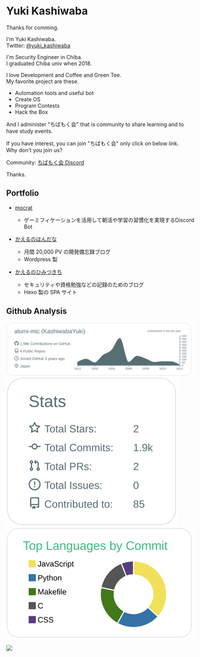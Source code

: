 # Yuki Kashiwaba

Thanks for comming.  

I'm Yuki Kashiwaba.  
Twitter: [@yuki_kashiwaba](https://twitter.com/yuki_kashiwaba)  

I'm Security Engineer in Chiba.  
I graduated Chiba univ when 2018.

I love Development and Coffee and Green Tee.  
My favorite project are these.

- Automation tools and useful bot
- Create OS
- Program Contests
- Hack the Box

And I administer "ちばもく会" that is community to share learning and to have study events.

If you have interest, you can join "ちばもく会" only click on below link.  
Why don't you join us?

Community: [ちばもく会 Discord](https://discord.gg/v6ht2M3BRS)

Thanks.

## Portfolio
- [mocrat](https://github.com/alumi-mic/mocrat)
  - ゲーミフィケーションを活用して朝活や学習の習慣化を実現するDiscord Bot

- [かえるのほんだな](https://yukituna.com/)
  - 月間 20,000 PV の開発備忘録ブログ
  - Wordpress 製

- [かえるのひみつきち](https://kashiwaba-yuki.com/)
  - セキュリティや資格勉強などの記録のためのブログ
  - Hexo 製の SPA サイト


## Github Analysis
[![](https://raw.githubusercontent.com/alumi-mic/alumi-mic/master/profile-summary-card-output/default/0-profile-details.svg)](https://github.com/vn7n24fzkq/github-profile-summary-cards)
[![](https://raw.githubusercontent.com/alumi-mic/alumi-mic/master/profile-summary-card-output/default/3-stats.svg)](https://github.com/vn7n24fzkq/github-profile-summary-cards)
[![](https://raw.githubusercontent.com/alumi-mic/alumi-mic/master/profile-summary-card-output/vue/2-most-commit-language.svg)](https://github.com/vn7n24fzkq/github-profile-summary-cards)

![](https://komarev.com/ghpvc/?username=alumi-mic&color=green)
